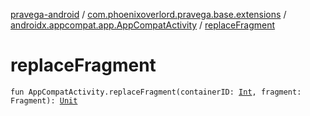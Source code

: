 [pravega-android](../../index.md) / [com.phoenixoverlord.pravega.base.extensions](../index.md) / [androidx.appcompat.app.AppCompatActivity](index.md) / [replaceFragment](./replace-fragment.md)

# replaceFragment

`fun AppCompatActivity.replaceFragment(containerID: `[`Int`](https://kotlinlang.org/api/latest/jvm/stdlib/kotlin/-int/index.html)`, fragment: Fragment): `[`Unit`](https://kotlinlang.org/api/latest/jvm/stdlib/kotlin/-unit/index.html)